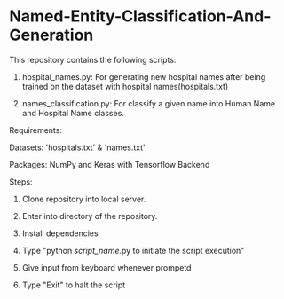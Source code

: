 # Named-Entity-Classification-And-Generation

This repository contains the following scripts:

1. hospital_names.py: For generating new hospital names after being trained on the dataset with hospital names(hospitals.txt)

2. names_classification.py: For classify a given name into Human Name and Hospital Name classes. 

Requirements:

Datasets: 'hospitals.txt' & 'names.txt'

Packages: NumPy and Keras with Tensorflow Backend

Steps:

1. Clone repository into local server.

2. Enter into directory of the repository.

3. Install dependencies

4. Type "python *script_name*.py to initiate the script execution"

5. Give input from keyboard whenever prompetd

6. Type "Exit" to halt the script
